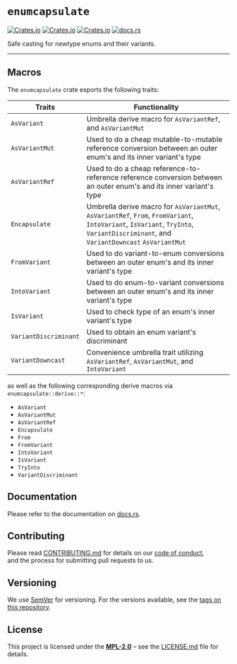 # `enumcapsulate`

[![Crates.io](https://img.shields.io/crates/v/enumcapsulate)](https://crates.io/crates/enumcapsulate)
[![Crates.io](https://img.shields.io/crates/d/enumcapsulate)](https://crates.io/crates/enumcapsulate)
[![Crates.io](https://img.shields.io/crates/l/enumcapsulate)](https://crates.io/crates/enumcapsulate)
[![docs.rs](https://docs.rs/enumcapsulate/badge.svg)](https://docs.rs/enumcapsulate/)

Safe casting for newtype enums and their variants.

----

## Macros

The `enumcapsulate` crate exports the following traits:

| Traits                | Functionality                                                                                                                                                                       |
| --------------------- | ----------------------------------------------------------------------------------------------------------------------------------------------------------------------------------- |
| `AsVariant`           | Umbrella derive macro for `AsVariantRef`, and `AsVariantMut`                                                                                                                        |
| `AsVariantMut`        | Used to do a cheap mutable-to-mutable reference conversion between an outer enum's and its inner variant's type                                                                     |
| `AsVariantRef`        | Used to do a cheap reference-to-reference reference conversion between an outer enum's and its inner variant's type                                                                 |
| `Encapsulate`         | Umbrella derive macro for `AsVariantMut`, `AsVariantRef`, `From`, `FromVariant`, `IntoVariant`, `IsVariant`, `TryInto`, `VariantDiscriminant`, and `VariantDowncast` `AsVariantMut` |
| `FromVariant`         | Used to do variant-to-enum conversions between an outer enum's and its inner variant's type                                                                                         |
| `IntoVariant`         | Used to do enum-to-variant conversions between an outer enum's and its inner variant's type                                                                                         |
| `IsVariant`           | Used to check type of an enum's inner variant's type                                                                                                                                |
| `VariantDiscriminant` | Used to obtain an enum variant's discriminant                                                                                                                                       |
| `VariantDowncast`     | Convenience umbrella trait utilizing `AsVariantRef`, `AsVariantMut`, and `IntoVariant`                                                                                              |

as well as the following corresponding derive macros via `enumcapsulate::derive::*`:

- `AsVariant`
- `AsVariantMut`
- `AsVariantRef`
- `Encapsulate`
- `From`
- `FromVariant`
- `IntoVariant`
- `IsVariant`
- `TryInto`
- `VariantDiscriminant`

## Documentation

Please refer to the documentation on [docs.rs](https://docs.rs/enumcapsulate).

## Contributing

Please read [CONTRIBUTING.md](CONTRIBUTING.md) for details on our [code of conduct](https://www.rust-lang.org/conduct.html),  
and the process for submitting pull requests to us.

## Versioning

We use [SemVer](http://semver.org/) for versioning. For the versions available, see the [tags on this repository](https://github.com/regexident/enumcapsulate/tags).

## License

This project is licensed under the [**MPL-2.0**](https://www.tldrlegal.com/l/mpl-2.0) – see the [LICENSE.md](LICENSE.md) file for details.
